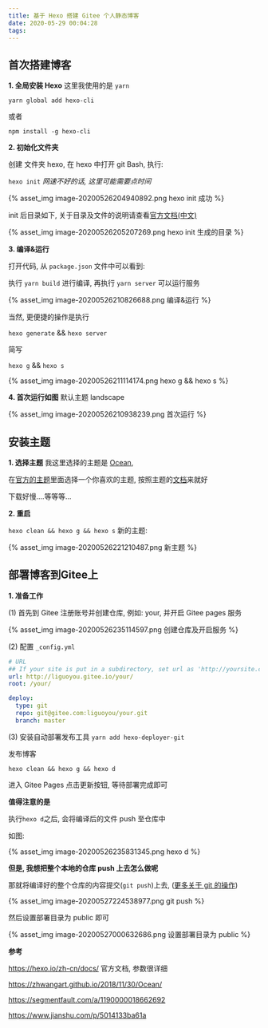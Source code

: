 ```yaml
---
title: 基于 Hexo 搭建 Gitee 个人静态博客
date: 2020-05-29 00:04:28
tags:
---
```


## 首次搭建博客

**1. 全局安装 Hexo** 这里我使用的是 `yarn`

`yarn global add hexo-cli`

或者

`npm install -g hexo-cli`



**2. 初始化文件夹**

创建 文件夹 hexo, 在 hexo 中打开 git Bash, 执行:

`hexo init` *网速不好的话, 这里可能需要点时间*

{% asset_img image-20200526204940892.png hexo init 成功 %}

init 后目录如下, 关于目录及文件的说明请查看[官方文档(中文)]( https://hexo.io/zh-cn/docs/ )

{% asset_img image-20200526205207269.png hexo init 生成的目录 %}



**3. 编译&运行**

打开代码, 从 `package.json` 文件中可以看到:

执行 `yarn build` 进行编译, 再执行 `yarn server` 可以运行服务

{% asset_img image-20200526210826688.png 编译&运行 %}



当然, 更便捷的操作是执行

`hexo generate` && `hexo server`

简写

`hexo g` && `hexo s`

{% asset_img image-20200526211114174.png hexo g && hexo s %}



**4. 首次运行如图** 默认主题 landscape

{% asset_img image-20200526210938239.png 首次运行 %}



## 安装主题

**1. 选择主题** 我这里选择的主题是 [Ocean](https://zhwangart.github.io/),

在[官方的主题](https://hexo.io/themes/)里面选择一个你喜欢的主题, 按照主题的[文档](https://zhwangart.github.io/2018/11/30/Ocean/)来就好

下载好慢....等等等...

**2. 重启**

`hexo clean && hexo g && hexo s` 新的主题:

{% asset_img image-20200526221210487.png 新主题 %}

## 部署博客到Gitee上

**1. 准备工作**

(1) 首先到 Gitee 注册账号并创建仓库, 例如: your, 并开启 Gitee pages 服务

{% asset_img image-20200526235114597.png 创建仓库及开启服务 %}

(2) 配置 `_config.yml`

```yml
# URL
## If your site is put in a subdirectory, set url as 'http://yoursite.com/child' and root as '/child/'
url: http://liguoyou.gitee.io/your/
root: /your/
```

```yml
deploy:
  type: git
  repo: git@gitee.com:liguoyou/your.git
  branch: master
```

(3) 安装自动部署发布工具
`yarn add hexo-deployer-git`

发布博客

`hexo clean && hexo g && hexo d` 

进入 Gitee Pages 点击更新按钮, 等待部署完成即可



**值得注意的是**

执行`hexo d`之后, 会将编译后的文件 push 至仓库中

如图: 

{% asset_img image-20200526235831345.png hexo d %}





**但是, 我想把整个本地的仓库 push 上去怎么做呢**

那就将编译好的整个仓库的内容提交(`git push`)上去,  ([更多关于 git 的操作]())

{% asset_img image-20200527224538977.png git push %}

然后设置部署目录为 public 即可

{% asset_img image-20200527000632686.png 设置部署目录为 public %}


**参考**

 https://hexo.io/zh-cn/docs/  官方文档, 参数很详细

 https://zhwangart.github.io/2018/11/30/Ocean/

 https://segmentfault.com/a/1190000018662692 

 https://www.jianshu.com/p/5014133ba61a 